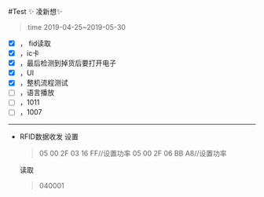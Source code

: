 #Test
:sparkles: 凌新想:sparkles: 
> time 2019-04-25~2019-05-30
- [x] ， fid读取
- [x] ，ic卡
- [x] ，最后检测到掉货后要打开电子
- [x] ，UI
- [x] ，整机流程测试
- [ ] ，语言播放
- [ ] ，1011
- [ ] ，1007
--------
* RFID数据收发
  设置
  > 05 00 2F 03 16 FF//设置功率
  > 05 00 2F 06 BB A8//设置功率
   
     读取
    > 040001
